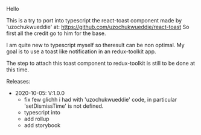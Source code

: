 
Hello


This is a try to port into typescript the react-toast component made by 'uzochukwueddie' at: https://github.com/uzochukwueddie/react-toast
So first all the credit go to him for the base.

I am quite new to typescript myself so theresult can be non optimal.
My goal is to use a toast like notification in an redux-toolkit app.

The step to attach this toast component to redux-toolkit is still to be done at this time.

Releases:
 - 2020-10-05: V:1.0.0
   - fix few glichh i had with 'uzochukwueddie' code, in particular 'setDismissTime' is not defined. 
   - typescript into
   - add rollup
   - add storybook
